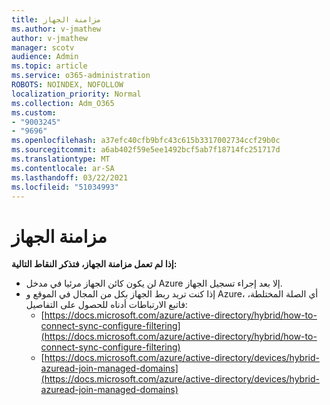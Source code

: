 ```yaml
---
title: مزامنة الجهاز
ms.author: v-jmathew
author: v-jmathew
manager: scotv
audience: Admin
ms.topic: article
ms.service: o365-administration
ROBOTS: NOINDEX, NOFOLLOW
localization_priority: Normal
ms.collection: Adm_O365
ms.custom:
- "9003245"
- "9696"
ms.openlocfilehash: a37efc40cfb9bfc43c615b3317002734ccf29b0c
ms.sourcegitcommit: a6ab402f59e5ee1492bcf5ab7f18714fc251717d
ms.translationtype: MT
ms.contentlocale: ar-SA
ms.lasthandoff: 03/22/2021
ms.locfileid: "51034993"
---
```

# <a name="device-sync"></a>مزامنة الجهاز

**إذا لم تعمل مزامنة الجهاز، فتذكر النقاط التالية:**

- لن يكون كائن الجهاز مرئيا في مدخل Azure إلا بعد إجراء تسجيل الجهاز.
- إذا كنت تريد ربط الجهاز بكل من المجال في الموقع و Azure، أي الصلة المختلطة، فاتبع الارتباطات أدناه للحصول على التفاصيل:
  - [https://docs.microsoft.com/azure/active-directory/hybrid/how-to-connect-sync-configure-filtering](https://docs.microsoft.com/azure/active-directory/hybrid/how-to-connect-sync-configure-filtering)
  - [https://docs.microsoft.com/azure/active-directory/devices/hybrid-azuread-join-managed-domains](https://docs.microsoft.com/azure/active-directory/devices/hybrid-azuread-join-managed-domains)
